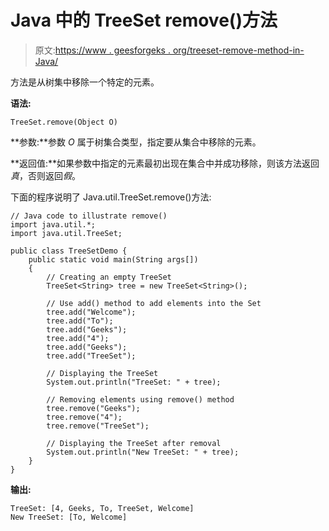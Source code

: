 # Java 中的 TreeSet remove()方法

> 原文:[https://www . geesforgeks . org/treeset-remove-method-in-Java/](https://www.geeksforgeeks.org/treeset-remove-method-in-java/)

方法是从树集中移除一个特定的元素。

**语法:**

```
TreeSet.remove(Object O)
```

**参数:**参数 *O* 属于树集合类型，指定要从集合中移除的元素。

**返回值:**如果参数中指定的元素最初出现在集合中并成功移除，则该方法返回*真*，否则返回*假*。

下面的程序说明了 Java.util.TreeSet.remove()方法:

```
// Java code to illustrate remove()
import java.util.*;
import java.util.TreeSet;

public class TreeSetDemo {
    public static void main(String args[])
    {
        // Creating an empty TreeSet
        TreeSet<String> tree = new TreeSet<String>();

        // Use add() method to add elements into the Set
        tree.add("Welcome");
        tree.add("To");
        tree.add("Geeks");
        tree.add("4");
        tree.add("Geeks");
        tree.add("TreeSet");

        // Displaying the TreeSet
        System.out.println("TreeSet: " + tree);

        // Removing elements using remove() method
        tree.remove("Geeks");
        tree.remove("4");
        tree.remove("TreeSet");

        // Displaying the TreeSet after removal
        System.out.println("New TreeSet: " + tree);
    }
}
```

**输出:**

```
TreeSet: [4, Geeks, To, TreeSet, Welcome]
New TreeSet: [To, Welcome]

```
